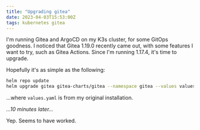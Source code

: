 ```yaml
---
title: "Upgrading gitea"
date: 2023-04-03T15:53:00Z
tags: kubernetes gitea
---
```


I'm running Gitea and ArgoCD on my K3s cluster, for some GitOps goodness. I noticed that Gitea 1.19.0 recently came out,
with some features I want to try, such as Gitea Actions. Since I'm running 1.17.4, it's time to upgrade.

Hopefully it's as simple as the following:

```sh
helm repo update
helm upgrade gitea gitea-charts/gitea --namespace gitea --values values.yaml
```

...where `values.yaml` is from my original installation.

_...10 minutes later..._

Yep. Seems to have worked.

